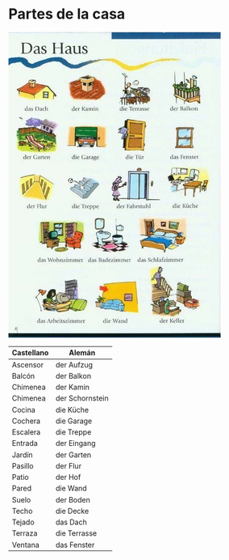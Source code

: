 # Partes de la casa

![Las horas](./casa.png)

| Castellano | Alemán |
| ----- | ----- |
| Ascensor | der Aufzug |
| Balcón | der Balkon |
| Chimenea | der Kamin |
| Chimenea | der Schornstein |
| Cocina | die Küche |
| Cochera | die Garage |
| Escalera | die Treppe |
| Entrada | der Eingang |
| Jardín | der Garten |
| Pasillo | der Flur |
| Patio | der Hof |
| Pared | die Wand |
| Suelo | der Boden |
| Techo | die Decke |
| Tejado | das Dach |
| Terraza | die Terrasse |
| Ventana | das Fenster |
